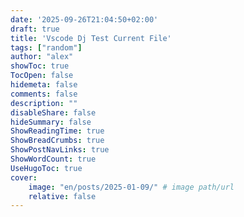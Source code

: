 ```yaml
---
date: '2025-09-26T21:04:50+02:00'
draft: true
title: 'Vscode Dj Test Current File'
tags: ["random"]
author: "alex"
showToc: true
TocOpen: false
hidemeta: false
comments: false
description: ""
disableShare: false
hideSummary: false
ShowReadingTime: true
ShowBreadCrumbs: true
ShowPostNavLinks: true
ShowWordCount: true
UseHugoToc: true
cover:
    image: "en/posts/2025-01-09/" # image path/url
    relative: false
---
```

